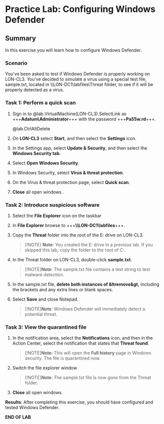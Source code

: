 # Practice Lab: Configuring Windows Defender 

## Summary

In this exercise you will learn how to configure Windows Defender.

### Scenario
You've been asked to test if Windows Defender is properly working on LON-CL3. You've decided to simulate a virus using a special test file, sample.txt, located in \\\\LON-DC1\\labfiles\\Threat folder, to see if it will be properly detected as a virus. 

### Task 1: Perform a quick scan
1.  Sign in to @lab.VirtualMachine(LON-CL3).SelectLink as +++**Adatum\\Administrator**+++ with the password +++**Pa55w.rd**+++.

    @lab.CtrlAltDelete

2.  On **LON-CL3** select **Start**, and then select the **Settings** icon.
3.  In the Settings app, select **Update & Security**, and then select the **Windows Security tab**.
4.  Select **Open Windows Security**.
5.  In Windows Security, select **Virus & threat protection**.
6.  On the Virus & threat protection page, select **Quick scan**.
7.  **Close** all open windows .

### Task 2: Introduce suspicious software
1.  Select the **File Explorer** icon on the taskbar
2.  In **File Explorer** browse to +++**\\\\LON-DC1\\labfiles**+++.
3.  Copy the **Threat** folder into the root of the  E: drive on LON-CL3.

    >[!NOTE] **Note**: You created the E: drive in a previous lab. If you skipped this lab, copy the folder to the root of C:.

4.  In the Threat folder on LON-CL3, double-click **sample.txt**.  

    >[!NOTE]**Note**: The sample.txt file contains a text string to test malware detection.

5.  In the sample.txt file, **delete both instances of &ltremove&gt,** including
    the brackets and any extra lines or blank spaces.
6.  Select **Save** and close Notepad.

    >[!NOTE]**Note**: Windows Defender will immediately detect a potential threat.

### Task 3: View the quarantined file ###

1.  In the notification area, select the **Notifications** icon, and then in the Action
    Center, select the notification that states that **Threat found**.

    >[!NOTE]**Note**: This will open the **Full history** page in Windows security. The file is quarantined now.

2.  Switch the file explorer window

    >[!NOTE]**Note**: The sample.txt file is now gone from the Threat folder.

3.  **Close** all open windows.

**Results**: After completing this exercise, you should have configured and tested
Windows Defender.

**END OF LAB**
